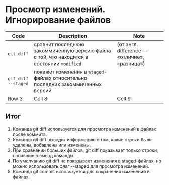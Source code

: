 # Просмотр изменений. Игнорирование файлов

| Code | Description | Note |
|----------|----------|----------|
| `git diff` | сравнит последнюю закоммиченную версию файла с той, что находится в состоянии `modified`  | (от англ. difference — «отличие», «разница»)   |
| `git diff --staged` | покажет изменения в `staged`-файлах относительно последних закоммиченных версий |    |
| Row 3    | Cell 8   | Cell 9   |



## Итог

1. Команда git diff используется для просмотра изменений в файлах после коммита.
2. Команда git diff выводит информацию о том, какие строки были удалены, добавлены или изменены.
3. При сравнении больших файлов, git diff показывает только строки, попавшие в вывод команды.
4. По умолчанию git diff не показывает изменения в staged-файлах, но можно использовать флаг --staged для просмотра изменений.
5. Команда git commit используется для сохранения изменений в файлах.